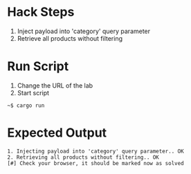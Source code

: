 # Hack Steps

1. Inject payload into 'category' query parameter
2. Retrieve all products without filtering

# Run Script

1. Change the URL of the lab
2. Start script

```
~$ cargo run
```

# Expected Output

```
1. Injecting payload into 'category' query parameter.. OK
2. Retrieving all products without filtering.. OK
[#] Check your browser, it should be marked now as solved
```
